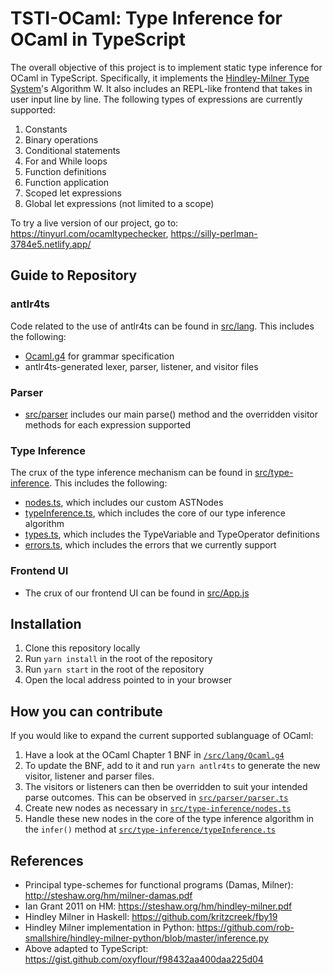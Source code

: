 # TSTI-OCaml: Type Inference for OCaml in TypeScript

The overall objective of this project is to implement static type inference for OCaml in TypeScript. Specifically, it implements the [Hindley-Milner Type System](https://en.wikipedia.org/wiki/Hindley%E2%80%93Milner_type_system)'s Algorithm W. It also includes an REPL-like frontend that takes in user input line by line. The following types of expressions are currently supported:
1. Constants
2. Binary operations
3. Conditional statements
4. For and While loops
5. Function definitions
6. Function application
7. Scoped let expressions
8. Global let expressions (not limited to a scope)

To try a live version of our project, go to: https://tinyurl.com/ocamltypechecker, https://silly-perlman-3784e5.netlify.app/

## Guide to Repository
### antlr4ts
Code related to the use of antlr4ts can be found in [src/lang](src/lang). This includes the following:
- [Ocaml.g4](src/lang/Ocaml.g4) for grammar specification
- antlr4ts-generated lexer, parser, listener, and visitor files

### Parser
- [src/parser](src/parser) includes our main parse() method and the overridden visitor methods for each expression supported

### Type Inference
The crux of the type inference mechanism can be found in [src/type-inference](src/type-inference). This includes the following:
- [nodes.ts](src/type-inference/nodes.ts), which includes our custom ASTNodes
- [typeInference.ts](src/type-inference/typeInference.ts), which includes the core of our type inference algorithm
- [types.ts](src/type-inference/types.ts), which includes the TypeVariable and TypeOperator definitions
- [errors.ts](src/type-inference/errors.ts), which includes the errors that we currently support

### Frontend UI
- The crux of our frontend UI can be found in [src/App.js](src/App.js)

## Installation

1. Clone this repository locally
2. Run `yarn install` in the root of the repository
3. Run `yarn start` in the root of the repository
4. Open the local address pointed to in your browser

## How you can contribute

If you would like to expand the current supported sublanguage of OCaml: 
1. Have a look at the OCaml Chapter 1 BNF in [`/src/lang/Ocaml.g4`](src/lang/Ocaml.g4)
2. To update the BNF, add to it and run `yarn antlr4ts` to generate the new visitor, listener and parser files. 
3. The visitors or listeners can then be overridden to suit your intended parse outcomes. This can be observed in [`src/parser/parser.ts`](src/parser/parser.ts)
4. Create new nodes as necessary in [`src/type-inference/nodes.ts`](src/type-inference/nodes.ts)
5. Handle these new nodes in the core of the type inference algorithm in the `infer()` method at [`src/type-inference/typeInference.ts`](src/type-inference/typeInference.ts)

## References

- Principal type-schemes for functional programs (Damas, Milner): http://steshaw.org/hm/milner-damas.pdf
- Ian Grant 2011 on HM: https://steshaw.org/hm/hindley-milner.pdf
- Hindley Milner in Haskell: https://github.com/kritzcreek/fby19
- Hindley Milner implementation in Python: https://github.com/rob-smallshire/hindley-milner-python/blob/master/inference.py
- Above adapted to TypeScript: https://gist.github.com/oxyflour/f98432aa400daa225d04
